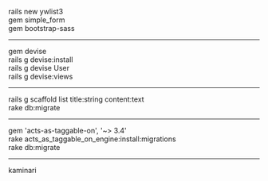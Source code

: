 rails new ywlist3  
gem simple_form  
gem bootstrap-sass
***
gem devise  
rails g devise:install  
rails g devise User  
rails g devise:views
***
rails g scaffold list title:string content:text    
rake db:migrate
***
gem 'acts-as-taggable-on', '~> 3.4'  
rake acts_as_taggable_on_engine:install:migrations  
rake db:migrate
***
kaminari


















